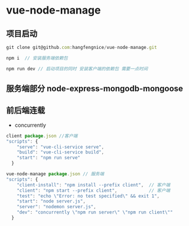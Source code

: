 # vue-node-manage

## 项目启动

```javascript
git clone git@github.com:hangfengnice/vue-node-manage.git

npm i  // 安装服务端依赖包

npm run dev // 启动项目的同时 安装客户端的依赖包 需要一点时间
```

## 服务端部分 node-express-mongodb-mongoose

## 前后端连载

- concurrently

```javascript
client package.json //客户端
"scripts": {
    "serve": "vue-cli-service serve",
    "build": "vue-cli-service build",
    "start": "npm run serve"
  }

vue-node-manage package.json // 服务端
"scripts": {
    "client-install": "npm install --prefix client",  // 客户端
    "client": "npm start --prefix client",            // 客户端
    "test": "echo \"Error: no test specified\" && exit 1",
    "start": "node server.js",
    "server": "nodemon server.js",
    "dev": "concurrently \"npm run server\" \"npm run client\""
  }
```

